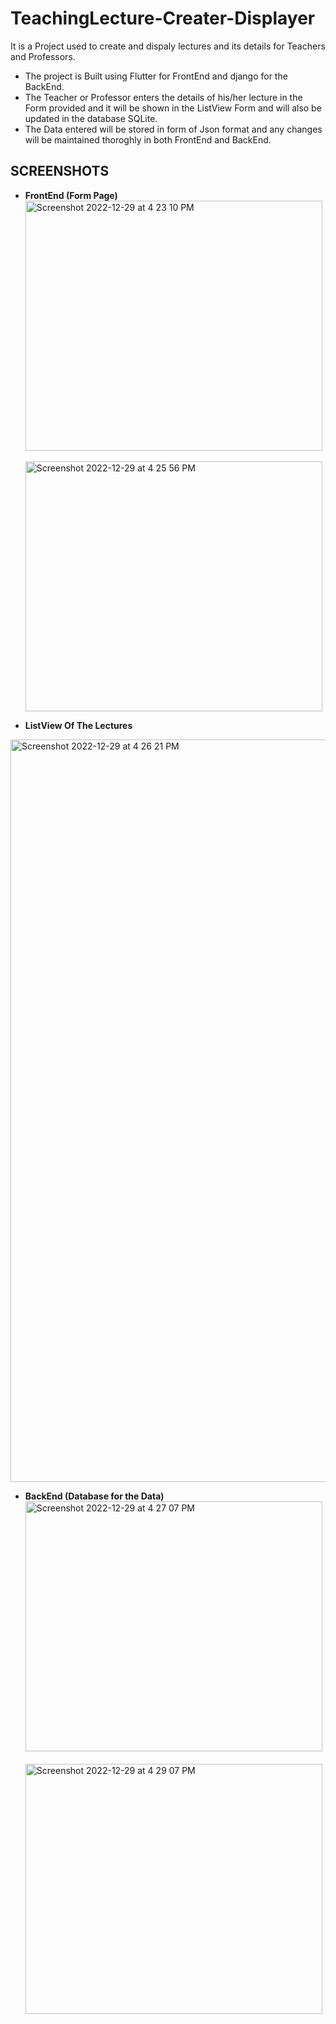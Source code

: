 # TeachingLecture-Creater-Displayer

It is a Project used to create and dispaly lectures and its details for Teachers and Professors.

- The project is Built using Flutter for FrontEnd and django for the BackEnd. <br />
- The Teacher or Professor enters the details of his/her lecture in the Form provided and it will be shown in the ListView Form and will also be updated in the database SQLite. <br />
- The Data entered will be stored in form of Json format and any changes will be maintained thoroghly in both FrontEnd and BackEnd. <br />

## SCREENSHOTS

- **FrontEnd (Form Page)**  <br />
<img width="475" height="400" alt="Screenshot 2022-12-29 at 4 23 10 PM" src="https://user-images.githubusercontent.com/88288398/209942493-3bf2f997-3956-4442-931a-9791e6fe2d90.png"> &nbsp; &nbsp; <img width="475" height="400" alt="Screenshot 2022-12-29 at 4 25 56 PM" src="https://user-images.githubusercontent.com/88288398/209942574-29618408-3d83-4f2e-ae2f-68b91a144aec.png"> <br />

- **ListView Of The Lectures** <br />
<img width="1188" alt="Screenshot 2022-12-29 at 4 26 21 PM" src="https://user-images.githubusercontent.com/88288398/209943331-d6b89de3-e922-433f-b032-2fff0a0cc07b.png">

- **BackEnd (Database for the Data)** <br />
<img width="475" height="400" alt="Screenshot 2022-12-29 at 4 27 07 PM" src="https://user-images.githubusercontent.com/88288398/209944312-9afd8aed-7671-4e32-8586-69859047757b.png"> &nbsp; &nbsp; <img width="475" height="400" alt="Screenshot 2022-12-29 at 4 29 07 PM" src="https://user-images.githubusercontent.com/88288398/209944352-82491f5c-7554-4dac-b922-937413187ed8.png">

